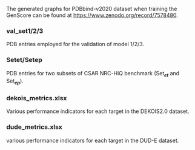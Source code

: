 The generated graphs for PDBbind-v2020 dataset when training the GenScore can be found at https://www.zenodo.org/record/7578480.

### val_set1/2/3 
PDB entries employed for the validation of model 1/2/3.

### Setet/Setep 
PDB entries for two subsets of CSAR NRC-HiQ benchmark (Set<sub>___et___</sub> and Set<sub>___ep___</sub>).

### dekois_metrics.xlsx
Various performance indicators for each target in the DEKOIS2.0 dataset.

### dude_metrics.xlsx
various performance indicators for each target in the DUD-E dataset.


